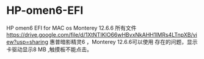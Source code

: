 # HP-omen6-EFI
HP omen6 EFI for MAC os Monterey 12.6.6
所有文件  https://drive.google.com/file/d/1XtNTIKlO66wHBvxNkAHH1lMRs4LTnpXB/view?usp=sharing
惠普暗影精灵6 ，Monterey 12.6.6可以使用
存在的问题，显示卡驱动显示8 MB ,触摸板不能点击。
